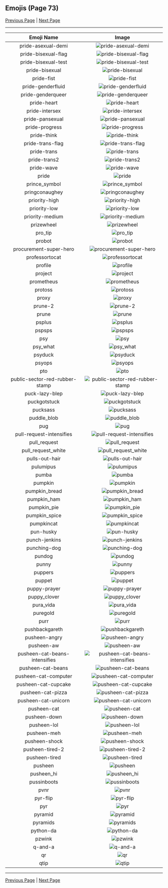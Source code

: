 
## Emojis (Page 73)

[Previous Page](/docs/hc/page-p-0072.md)
  | [Next Page](/docs/hc/page-q-0074.md)

<hr />

|Emoji Name|Image|
| :-: | :-: |
|pride-asexual-demi| ![pride-asexual-demi](/emojis/hc/pride-asexual-demi.png)|
|pride-bisexual-flag| ![pride-bisexual-flag](/emojis/hc/pride-bisexual-flag.png)|
|pride-bisexual-test| ![pride-bisexual-test](/emojis/hc/pride-bisexual-test.png)|
|pride-bisexual| ![pride-bisexual](/emojis/hc/pride-bisexual.png)|
|pride-fist| ![pride-fist](/emojis/hc/pride-fist.png)|
|pride-genderfluid| ![pride-genderfluid](/emojis/hc/pride-genderfluid.png)|
|pride-genderqueer| ![pride-genderqueer](/emojis/hc/pride-genderqueer.png)|
|pride-heart| ![pride-heart](/emojis/hc/pride-heart.png)|
|pride-intersex| ![pride-intersex](/emojis/hc/pride-intersex.png)|
|pride-pansexual| ![pride-pansexual](/emojis/hc/pride-pansexual.png)|
|pride-progress| ![pride-progress](/emojis/hc/pride-progress.png)|
|pride-think| ![pride-think](/emojis/hc/pride-think.png)|
|pride-trans-flag| ![pride-trans-flag](/emojis/hc/pride-trans-flag.png)|
|pride-trans| ![pride-trans](/emojis/hc/pride-trans.png)|
|pride-trans2| ![pride-trans2](/emojis/hc/pride-trans2.png)|
|pride-wave| ![pride-wave](/emojis/hc/pride-wave.png)|
|pride| ![pride](/emojis/hc/pride.png)|
|prince_symbol| ![prince_symbol](/emojis/hc/prince_symbol.png)|
|pringconaughey| ![pringconaughey](/emojis/hc/pringconaughey.png)|
|priority-high| ![priority-high](/emojis/hc/priority-high.png)|
|priority-low| ![priority-low](/emojis/hc/priority-low.png)|
|priority-medium| ![priority-medium](/emojis/hc/priority-medium.png)|
|prizewheel| ![prizewheel](/emojis/hc/prizewheel.gif)|
|pro_tip| ![pro_tip](/emojis/hc/pro_tip.png)|
|probot| ![probot](/emojis/hc/probot.png)|
|procurement-super-hero| ![procurement-super-hero](/emojis/hc/procurement-super-hero.png)|
|professortocat| ![professortocat](/emojis/hc/professortocat.png)|
|profile| ![profile](/emojis/hc/profile.png)|
|project| ![project](/emojis/hc/project.jpg)|
|prometheus| ![prometheus](/emojis/hc/prometheus.png)|
|protoss| ![protoss](/emojis/hc/protoss.jpg)|
|proxy| ![proxy](/emojis/hc/proxy.png)|
|prune-2| ![prune-2](/emojis/hc/prune-2.png)|
|prune| ![prune](/emojis/hc/prune.png)|
|psplus| ![psplus](/emojis/hc/psplus.png)|
|pspsps| ![pspsps](/emojis/hc/pspsps.gif)|
|psy| ![psy](/emojis/hc/psy.gif)|
|psy_what| ![psy_what](/emojis/hc/psy_what.png)|
|psyduck| ![psyduck](/emojis/hc/psyduck.png)|
|psyops| ![psyops](/emojis/hc/psyops.jpg)|
|pto| ![pto](/emojis/hc/pto.png)|
|public-sector-red-rubber-stamp| ![public-sector-red-rubber-stamp](/emojis/hc/public-sector-red-rubber-stamp.jpg)|
|puck-lazy-blep| ![puck-lazy-blep](/emojis/hc/puck-lazy-blep.png)|
|puckgotstuck| ![puckgotstuck](/emojis/hc/puckgotstuck.png)|
|pucksass| ![pucksass](/emojis/hc/pucksass.png)|
|puddle_blob| ![puddle_blob](/emojis/hc/puddle_blob.png)|
|pug| ![pug](/emojis/hc/pug.png)|
|pull-request-intensifies| ![pull-request-intensifies](/emojis/hc/pull-request-intensifies.gif)|
|pull_request| ![pull_request](/emojis/hc/pull_request.png)|
|pull_request_white| ![pull_request_white](/emojis/hc/pull_request_white.png)|
|pulls-out-hair| ![pulls-out-hair](/emojis/hc/pulls-out-hair.png)|
|pulumipus| ![pulumipus](/emojis/hc/pulumipus.png)|
|pumba| ![pumba](/emojis/hc/pumba.png)|
|pumpkin| ![pumpkin](/emojis/hc/pumpkin.gif)|
|pumpkin_bread| ![pumpkin_bread](/emojis/hc/pumpkin_bread.png)|
|pumpkin_ham| ![pumpkin_ham](/emojis/hc/pumpkin_ham.gif)|
|pumpkin_pie| ![pumpkin_pie](/emojis/hc/pumpkin_pie.png)|
|pumpkin_spice| ![pumpkin_spice](/emojis/hc/pumpkin_spice.png)|
|pumpkincat| ![pumpkincat](/emojis/hc/pumpkincat.png)|
|pun-husky| ![pun-husky](/emojis/hc/pun-husky.png)|
|punch-jenkins| ![punch-jenkins](/emojis/hc/punch-jenkins.png)|
|punching-dog| ![punching-dog](/emojis/hc/punching-dog.gif)|
|pundog| ![pundog](/emojis/hc/pundog.png)|
|punny| ![punny](/emojis/hc/punny.png)|
|puppers| ![puppers](/emojis/hc/puppers.png)|
|puppet| ![puppet](/emojis/hc/puppet.png)|
|puppy-prayer| ![puppy-prayer](/emojis/hc/puppy-prayer.png)|
|puppy_clover| ![puppy_clover](/emojis/hc/puppy_clover.gif)|
|pura_vida| ![pura_vida](/emojis/hc/pura_vida.jpg)|
|puregold| ![puregold](/emojis/hc/puregold.jpg)|
|purr| ![purr](/emojis/hc/purr.png)|
|pushbackgareth| ![pushbackgareth](/emojis/hc/pushbackgareth.png)|
|pusheen-angry| ![pusheen-angry](/emojis/hc/pusheen-angry.png)|
|pusheen-aw| ![pusheen-aw](/emojis/hc/pusheen-aw.png)|
|pusheen-cat-beans-intensifies| ![pusheen-cat-beans-intensifies](/emojis/hc/pusheen-cat-beans-intensifies.gif)|
|pusheen-cat-beans| ![pusheen-cat-beans](/emojis/hc/pusheen-cat-beans.gif)|
|pusheen-cat-computer| ![pusheen-cat-computer](/emojis/hc/pusheen-cat-computer.gif)|
|pusheen-cat-cupcake| ![pusheen-cat-cupcake](/emojis/hc/pusheen-cat-cupcake.gif)|
|pusheen-cat-pizza| ![pusheen-cat-pizza](/emojis/hc/pusheen-cat-pizza.gif)|
|pusheen-cat-unicorn| ![pusheen-cat-unicorn](/emojis/hc/pusheen-cat-unicorn.gif)|
|pusheen-cat| ![pusheen-cat](/emojis/hc/pusheen-cat.png)|
|pusheen-down| ![pusheen-down](/emojis/hc/pusheen-down.png)|
|pusheen-lol| ![pusheen-lol](/emojis/hc/pusheen-lol.png)|
|pusheen-meh| ![pusheen-meh](/emojis/hc/pusheen-meh.png)|
|pusheen-shock| ![pusheen-shock](/emojis/hc/pusheen-shock.png)|
|pusheen-tired-2| ![pusheen-tired-2](/emojis/hc/pusheen-tired-2.png)|
|pusheen-tired| ![pusheen-tired](/emojis/hc/pusheen-tired.png)|
|pusheen| ![pusheen](/emojis/hc/pusheen.gif)|
|pusheen_hi| ![pusheen_hi](/emojis/hc/pusheen_hi.gif)|
|pussinboots| ![pussinboots](/emojis/hc/pussinboots.png)|
|pvnr| ![pvnr](/emojis/hc/pvnr.jpg)|
|pyr-flip| ![pyr-flip](/emojis/hc/pyr-flip.png)|
|pyr| ![pyr](/emojis/hc/pyr.png)|
|pyramid| ![pyramid](/emojis/hc/pyramid.png)|
|pyramids| ![pyramids](/emojis/hc/pyramids.png)|
|python-da| ![python-da](/emojis/hc/python-da.png)|
|pzwink| ![pzwink](/emojis/hc/pzwink.jpg)|
|q-and-a| ![q-and-a](/emojis/hc/q-and-a.png)|
|qr| ![qr](/emojis/hc/qr.png)|
|qtip| ![qtip](/emojis/hc/qtip.png)|

<hr/>

[Previous Page](/docs/hc/page-p-0072.md)
  | [Next Page](/docs/hc/page-q-0074.md)